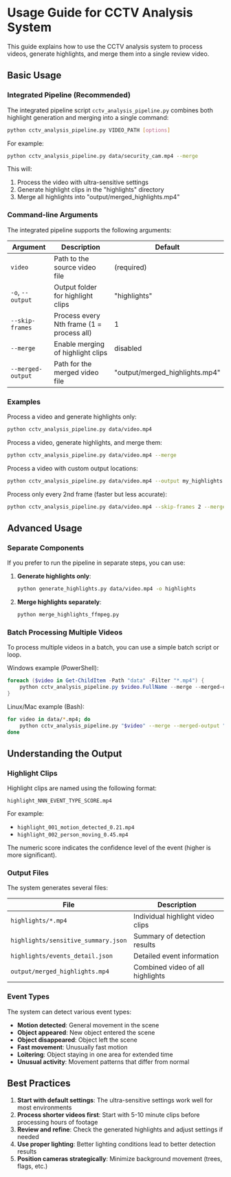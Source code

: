 ﻿# Usage Guide for CCTV Analysis System

This guide explains how to use the CCTV analysis system to process videos, generate highlights, and merge them into a single review video.

## Basic Usage

### Integrated Pipeline (Recommended)

The integrated pipeline script `cctv_analysis_pipeline.py` combines both highlight generation and merging into a single command:

```bash
python cctv_analysis_pipeline.py VIDEO_PATH [options]
```

For example:
```bash
python cctv_analysis_pipeline.py data/security_cam.mp4 --merge
```

This will:
1. Process the video with ultra-sensitive settings
2. Generate highlight clips in the "highlights" directory
3. Merge all highlights into "output/merged_highlights.mp4"

### Command-line Arguments

The integrated pipeline supports the following arguments:

| Argument | Description | Default |
|----------|-------------|---------|
| `video` | Path to the source video file | (required) |
| `-o`, `--output` | Output folder for highlight clips | "highlights" |
| `--skip-frames` | Process every Nth frame (1 = process all) | 1 |
| `--merge` | Enable merging of highlight clips | disabled |
| `--merged-output` | Path for the merged video file | "output/merged_highlights.mp4" |

### Examples

Process a video and generate highlights only:
```bash
python cctv_analysis_pipeline.py data/video.mp4
```

Process a video, generate highlights, and merge them:
```bash
python cctv_analysis_pipeline.py data/video.mp4 --merge
```

Process a video with custom output locations:
```bash
python cctv_analysis_pipeline.py data/video.mp4 --output my_highlights --merge --merged-output my_folder/merged.mp4
```

Process only every 2nd frame (faster but less accurate):
```bash
python cctv_analysis_pipeline.py data/video.mp4 --skip-frames 2 --merge
```

## Advanced Usage

### Separate Components

If you prefer to run the pipeline in separate steps, you can use:

1. **Generate highlights only**:
   ```bash
   python generate_highlights.py data/video.mp4 -o highlights
   ```

2. **Merge highlights separately**:
   ```bash
   python merge_highlights_ffmpeg.py
   ```

### Batch Processing Multiple Videos

To process multiple videos in a batch, you can use a simple batch script or loop.

Windows example (PowerShell):
```powershell
foreach ($video in Get-ChildItem -Path "data" -Filter "*.mp4") {
    python cctv_analysis_pipeline.py $video.FullName --merge --merged-output "output/merged_$($video.BaseName).mp4"
}
```

Linux/Mac example (Bash):
```bash
for video in data/*.mp4; do
    python cctv_analysis_pipeline.py "$video" --merge --merged-output "output/merged_$(basename "$video")"
done
```

## Understanding the Output

### Highlight Clips

Highlight clips are named using the following format:
```
highlight_NNN_EVENT_TYPE_SCORE.mp4
```

For example:
- `highlight_001_motion_detected_0.21.mp4`
- `highlight_002_person_moving_0.45.mp4`

The numeric score indicates the confidence level of the event (higher is more significant).

### Output Files

The system generates several files:

| File | Description |
|------|-------------|
| `highlights/*.mp4` | Individual highlight video clips |
| `highlights/sensitive_summary.json` | Summary of detection results |
| `highlights/events_detail.json` | Detailed event information |
| `output/merged_highlights.mp4` | Combined video of all highlights |

### Event Types

The system can detect various event types:

- **Motion detected**: General movement in the scene
- **Object appeared**: New object entered the scene
- **Object disappeared**: Object left the scene
- **Fast movement**: Unusually fast motion
- **Loitering**: Object staying in one area for extended time
- **Unusual activity**: Movement patterns that differ from normal

## Best Practices

1. **Start with default settings**: The ultra-sensitive settings work well for most environments
2. **Process shorter videos first**: Start with 5-10 minute clips before processing hours of footage
3. **Review and refine**: Check the generated highlights and adjust settings if needed
4. **Use proper lighting**: Better lighting conditions lead to better detection results
5. **Position cameras strategically**: Minimize background movement (trees, flags, etc.)
